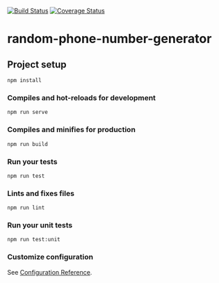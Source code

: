 [![Build Status](https://travis-ci.org/dessHub/random-phone-number-generator.svg?branch=master)](https://travis-ci.org/dessHub/random-phone-number-generator)
[![Coverage Status](https://coveralls.io/repos/github/dessHub/random-phone-number-generator/badge.svg?branch=master)](https://coveralls.io/github/dessHub/random-phone-number-generator?branch=master) 

# random-phone-number-generator

## Project setup
```
npm install
```

### Compiles and hot-reloads for development
```
npm run serve
```

### Compiles and minifies for production
```
npm run build
```

### Run your tests
```
npm run test
```

### Lints and fixes files
```
npm run lint
```

### Run your unit tests
```
npm run test:unit
```

### Customize configuration
See [Configuration Reference](https://cli.vuejs.org/config/).
